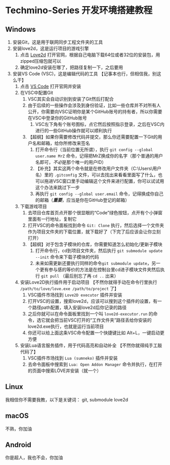 # Techmino-Series 开发环境搭建教程

## Windows

1. 安装Git，这是用于联网同步工程文件夹的工具
1. 安装love2d，这是运行项目的游戏引擎
    1. 点击 [Love2d](https://www.love2d.org) 打开官网，根据自己电脑下载64位或者32位的安装包，用zipped压缩包就可以
    1. 确定love2d安装在哪了，把路径复制一下，之后要用
1. 安装VS Code (VSC)，这是编辑代码的工具  【记事本也行，但相信我，别这么干】
    1. 点击 [VS Code](https://code.visualstudio.com) 打开官网并安装
    1. 在VSC中配置Git
        1. VSC其实会自动识别到安装了Git然后打配合
        1. 由于后续的一些操作会涉及到身份验证，比如一些仓库并不对所有人公开，你需要向VSC证明你是某个GitHub账号的持有者，所以你需要在VSC中登录你的GitHub账号
            1. VSC左下角有个账号图标，点它然后按照指示登录，之后在VSC内进行的一些GitHub操作就可以顺利执行
        1. 【超纲】如果你需要修改代码并提交，那么你还需要配置一下Git的用户名和邮箱，给你所修改来签名
            1. 打开命令行（当前位置无所谓），执行 `git config --global user.name MrZ` 命令，记得把MrZ换成你的名字（那个普通的用户名即可，*不必*是那个唯一的用户ID）
            1. 【补充】其实这两个命令就是在修改用户文件夹（C:\Users\用户名）里的 `.gitconfig` 文件，可以去找出来看看里面写了什么，也可以拖进VSC窗口里手动编辑这个文件来进行配置，你可以试试用这个办法来跳过下一步
            1. 再执行 `git config --global user.email` 命令，记得换成你自己的邮箱（***重要***，应当是你在GitHub登记的邮箱）
    1. 下载游戏项目
        1. 去项目仓库首页点开那个很显眼的“Code”绿色按钮，点开有个小弹窗里面有一行地址，复制它
        1. 打开VSC的命令面板找到命令 `Git: Clone` 执行，然后选择一个文件夹作为项目文件夹的下载位置，就下载好了（下完了后应该会让你立刻打开）
        1. 【超纲】对于包含子模块的仓库，你需要知道怎么初始化/更新子模块
            1. 打开命令行，cd到项目文件夹，然后执行 `git submodule update --init` 命令来下载子模块的代码
            1. 未来如需更新还要执行同样的命令`git submodule update`，另一个更有参与感的等价的方法是在控制台里cd进子模块文件夹然后执行 `git pull` （最后别忘了再 `cd ..` 出来）
    1. 安装Love2D执行插件用于启动项目  【不然你就得手动在命令行里执行 `/path/to/love/love.exe /path/to/project` 了】
        1. VSC插件市场找到 `Love2D executor` 插件并安装
        1. 打开VSC的设置，搜索love2d，应该可以搜到这个插件的设置，有一个路径path配置，填入安装love2d后你记录的路径
        1. 之后你就可以在命令面板里找到一个叫 `love2d-executor.run` 的命令，选它就会把当前VSC打开的“工作文件夹”路径丢给你安装的love2d.exe执行，也就是运行当前项目
        1. 你还可以给上面这条VSC命令配置一个快捷键比如 Alt+L，一键启动更方便
    1. 安装Lua语言服务插件，用于代码高亮和自动补全  【不然你就得纯手工敲代码了】
        1. VSC插件市场找到 `Lua (sumneko)` 插件并安装
        1. 去命令面板中搜索到 `Lua: Open Addon Manager` 命令并执行，在打开的页面中搜索LÖVE并安装（就一个）

## Linux

我相信你不需要我教，以下是关键词：
git, submodule
love2d

## macOS

不熟，你加油

## Android

你是超人，我也不会，你加油
